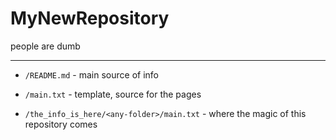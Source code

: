 # MyNewRepository
people are dumb

---

* `/README.md` - main source of info

* `/main.txt` - template, source for the pages

* `/the_info_is_here/<any-folder>/main.txt` - where the magic of this repository comes
